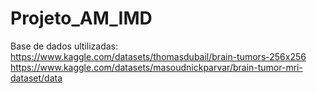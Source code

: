 # Projeto_AM_IMD

Base de dados ultilizadas:
https://www.kaggle.com/datasets/thomasdubail/brain-tumors-256x256
https://www.kaggle.com/datasets/masoudnickparvar/brain-tumor-mri-dataset/data